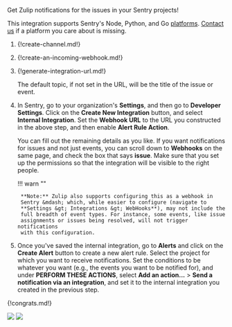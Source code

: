 Get Zulip notifications for the issues in your Sentry projects!

This integration supports Sentry's Node, Python, and Go
[platforms](https://sentry.io/platforms/).  [Contact
us](/help/contact-support) if a platform you care about is missing.

1. {!create-channel.md!}

1. {!create-an-incoming-webhook.md!}

1. {!generate-integration-url.md!}

    The default topic, if not set in the URL, will be the title of the
    issue or event.

1. In Sentry, go to your organization's **Settings**, and then go to
    **Developer Settings**. Click on the **Create New Integration** button,
    and select **Internal Integration**. Set the **Webhook URL** to the URL
    you constructed in the above step, and then enable **Alert Rule
    Action**.

    You can fill out the remaining details as you like. If you want
    notifications for issues and not just events, you can scroll down to
    **Webhooks** on the same page, and check the box that says **issue**.
    Make sure that you set up the permissions so that the integration will
    be visible to the right people.

    !!! warn ""

        **Note:** Zulip also supports configuring this as a webhook in
        Sentry &mdash; which, while easier to configure (navigate to
        **Settings &gt; Integrations &gt; WebHooks**), may not include the
        full breadth of event types. For instance, some events, like issue
        assignments or issues being resolved, will not trigger notifications
        with this configuration.

1. Once you've saved the internal integration, go to **Alerts** and click
    on the **Create Alert** button to create a new alert rule. Select the
    project for which you want to receive notifications. Set the conditions
    to be whatever you want (e.g., the events you want to be notified for),
    and under **PERFORM THESE ACTIONS**, select **Add an action...** &gt;
    **Send a notification via an integration**, and set it to the internal
    integration you created in the previous step.

{!congrats.md!}

![](/static/images/integrations/sentry/001.png)
![](/static/images/integrations/sentry/002.png)
